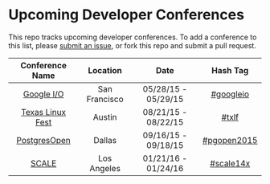 Upcoming Developer Conferences
=====================

This repo tracks upcoming developer conferences. To add a conference to this list, please [submit an issue](https://github.com/MurtzaM/Developer-Conferences/issues/new), or fork this repo and submit a pull request. 



| Conference Name                                                | Location        | Date                  | Hash Tag    |
| :--------------------------------------------------------------: |:-------------:  | :---------------------:| :----------:| 
| [Google I/O](https://www.google.com/events/io)  | San Francisco          | 05/28/15 - 05/29/15 | [#googleio](https://twitter.com/search?f=realtime&q=%23googleio)
| [Texas Linux Fest](http://www.texaslinuxfest.org/)                     | Austin | 08/21/15 - 08/22/15 | [#txlf](https://twitter.com/search?f=realtime&q=%23txlf)
[PostgresOpen](https://2015.postgresopen.org/)  | Dallas          | 09/16/15 - 09/18/15 | [#pgopen2015](https://twitter.com/search?f=realtime&q=%23pgopen2015)
| [SCALE](http://www.socallinuxexpo.org/)                     | Los Angeles | 01/21/16 - 01/24/16 | [#scale14x](https://twitter.com/search?f=realtime&q=%23scale14x)
